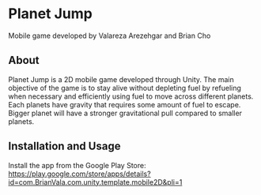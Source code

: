 # Planet Jump
Mobile game developed by Valareza Arezehgar and Brian Cho

## About
Planet Jump is a 2D mobile game developed through Unity. The main objective of the game is to stay alive without depleting fuel by refueling when necessary and efficiently using fuel to move across different planets. Each planets have gravity that requires some amount of fuel to escape. Bigger planet will have a stronger gravitational pull compared to smaller planets. 

## Installation and Usage
Install the app from the Google Play Store: https://play.google.com/store/apps/details?id=com.BrianVala.com.unity.template.mobile2D&pli=1
